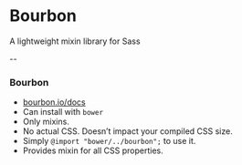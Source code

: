# Bourbon

A lightweight mixin library for Sass

--

### Bourbon

- [bourbon.io/docs](http://bourbon.io/docs)
- Can install with `bower`
- Only mixins.
- No actual CSS. Doesn&rsquo;t impact your compiled CSS size.
- Simply `@import "bower/../bourbon";` to use it.
- Provides mixin for all CSS properties.
